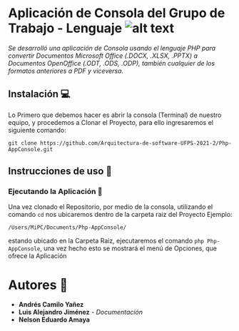 # Aplicación de Consola del Grupo de Trabajo - Lenguaje ![alt text](https://www.php.net/images/logos/php-med-trans-dark.gif)  
_Se desarrolló una aplicación de Consola usando el lenguaje PHP para convertir Documentos Microsoft Office (.DOCX, .XLSX, .PPTX) a Documentos OpenOffice (.ODT, .ODS, .ODP), también cualquier de los formatos anteriores a PDF y viceversa._

## Instalación  💻
Lo Primero que debemos hacer es abrir la consola (Terminal) de nuestro equipo, y procedemos a Clonar el Proyecto, para ello ingresaremos el siguiente comando: 
  ```
  git clone https://github.com/Arquitectura-de-software-UFPS-2021-2/Php-AppConsole.git
  ```
## Instrucciones de uso :page_facing_up:
### Ejecutando la Aplicación 🧨
Una vez clonado el Repositorio, por medio de la consola, utilizando el comando ``` cd ``` nos ubicaremos dentro de la carpeta raiz del Proyecto
  Ejemplo:
  ```
  /Users/MiPC/Documents/Php-AppConsole/
  ```
  estando ubicado en la Carpeta Raiz, ejecutaremos el comando ``` php Php-AppConsole ```, una vez hecho esto se mostrará el menú de Opciones, que ofrece la Aplicación
# Autores :busts_in_silhouette:
- **Andrés Camilo Yañez** 
- **Luis Alejandro Jiménez** - *Documentación*
- **Nelson Eduardo Amaya**  

